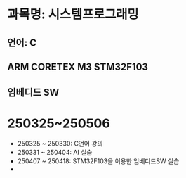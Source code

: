 # 과목명: 시스템프로그래밍
## 언어: C
## ARM CORETEX M3 STM32F103
## 임베디드 SW
# 250325~250506
* 250325 ~ 250330: C언어 강의
* 250331 ~ 250404: AI 실습
* 250407 ~ 250418: STM32F103을 이용한 임베디드SW 실습
* 
